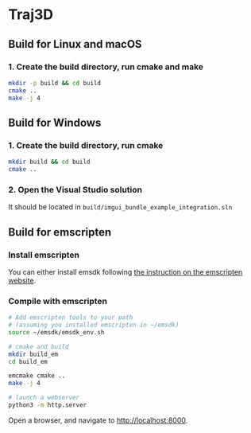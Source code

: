 
# Traj3D


## Build for Linux and macOS

### 1. Create the build directory, run cmake and make

```bash
mkdir -p build && cd build
cmake ..
make -j 4
```

## Build for Windows

### 1. Create the build directory, run cmake

```bash
mkdir build && cd build
cmake ..
```

### 2. Open the Visual Studio solution
It should be located in `build/imgui_bundle_example_integration.sln`

## Build for emscripten

### Install emscripten
You can either install emsdk following [the instruction on the emscripten website](https://emscripten.org/docs/getting_started/downloads.html).

### Compile with emscripten

```bash
# Add emscripten tools to your path
# (assuming you installed emscripten in ~/emsdk)
source ~/emsdk/emsdk_env.sh

# cmake and build
mkdir build_em
cd build_em

emcmake cmake ..
make -j 4

# launch a webserver
python3 -m http.server
```

Open a browser, and navigate to [http://localhost:8000](http://localhost:8000).
